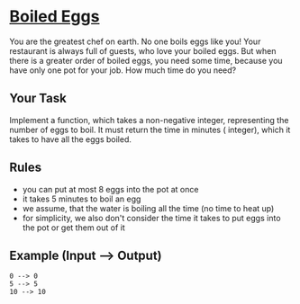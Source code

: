 # [Boiled Eggs](https://www.codewars.com/kata/boiled-eggs "https://www.codewars.com/kata/52b5247074ea613a09000164")

You are the greatest chef on earth. No one boils eggs like you! Your restaurant is always full of guests, who love your boiled eggs. But
when there is a greater order of boiled eggs, you need some time, because you have only one pot for your job. How much time do you need?

## Your Task

Implement a function, which takes a non-negative integer, representing the number of eggs to boil. It must return the time in minutes (
integer), which it takes to have all the eggs boiled.

## Rules

* you can put at most 8 eggs into the pot at once
* it takes 5 minutes to boil an egg
* we assume, that the water is boiling all the time (no time to heat up)
* for simplicity, we also don't consider the time it takes to put eggs into the pot or get them out of it

## Example (Input --> Output)

```
0 --> 0
5 --> 5
10 --> 10
```